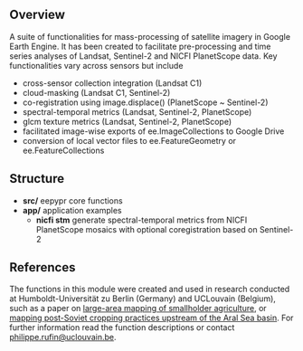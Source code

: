 
## Overview 
A suite of functionalities for mass-processing of satellite imagery in Google Earth Engine. It has been created to facilitate pre-processing and time series analyses of Landsat, Sentinel-2 and NICFI PlanetScope data. 
Key functionalities vary across sensors but include

- cross-sensor collection integration (Landsat C1)
- cloud-masking (Landsat C1, Sentinel-2)
- co-registration using image.displace() (PlanetScope ~ Sentinel-2)
- spectral-temporal metrics (Landsat, Sentinel-2, PlanetScope)
- glcm texture metrics (Landsat, Sentinel-2, PlanetScope)
- facilitated image-wise exports of ee.ImageCollections to Google Drive
- conversion of local vector files to ee.FeatureGeometry or ee.FeatureCollections 

## Structure
- **src/** eepypr core functions
- **app/** application examples
    - **nicfi stm** generate spectral-temporal metrics from NICFI PlanetScope mosaics with optional coregistration based on Sentinel-2

## References 
The functions in this module were created and used in research conducted at Humboldt-Universität zu Berlin (Germany) and UCLouvain (Belgium), such as a paper on [large-area mapping of smallholder agriculture](https://eartharxiv.org/repository/dashboard/3174/), or [mapping post-Soviet cropping practices upstream of the Aral Sea basin](https://meetingorganizer.copernicus.org/EGU21/EGU21-16266.html). For further information read the function descriptions or contact philippe.rufin@uclouvain.be.


